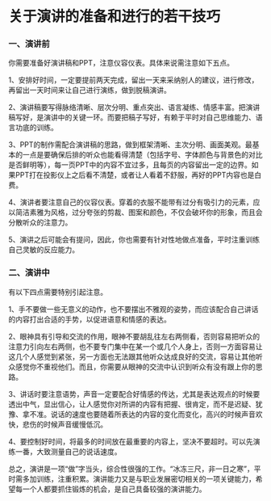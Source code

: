 # 关于演讲的准备和进行的若干技巧

### 一、演讲前
 
你需要准备好演讲稿和PPT，注意仪容仪表。具体来说需注意如下五点。
 
1、安排好时间，一定要提前两天完成，留出一天来采纳别人的建议，进行修改，再留出一天时间来让自己进行演练，做到脱稿演讲。
 
2、演讲稿要写得脉络清晰、层次分明、重点突出、语言凝练、情感丰富。把演讲稿写好，是演讲中的关键一环。而要把稿子写好，有赖于平时对自己思维能力、语言功底的训练。
 
3、PPT的制作需配合演讲稿的思路，做到框架清晰、主次分明、画面美观。最基本的一点是要确保后排的听众也能看得清楚（包括字号、字体颜色与背景色的对比是否鲜明等），每一页PPT中的内容不宜过多，且每页的内容留出一定的边界。如果PPT打在投影仪上之后看不清楚，或者让人看着不舒服，再好的PPT内容也是白费。
 
4、演讲者要注意自己的仪容仪表。穿着的衣服不能带有过分有吸引力的元素，应以简洁素雅为风格，过分夸张的剪裁、图案和颜色，不仅会破坏你的形象，而且会分散听众的注意力。
 
5、演讲之后可能会有提问，因此，你也需要有针对性地做点准备，平时注重训练自己灵敏的反应能力。
 
### 二、演讲中
 
有以下四点需要特别引起注意。
 
1、手不要做一些无意义的动作，也不要摆出不雅观的姿势，而应该配合自己讲话的内容打出合适的手势，以促进语意和情感的表达。
 
2、眼神具有引导和交流的作用，眼神不要胡乱往左右两侧看，否则容易把听众的注意力引向左右两侧，也不要专门集中在某一个或几个人身上，否则一方面容易让这几个人感觉到紧张，另一方面也无法跟其他听众达成良好的交流，容易让其他听众感觉你不重视他们。而且，你需要从眼神的交流中认识到听众有没有跟上你的思路。
 
3、讲话时要注意语势，声音一定要配合好情感的传达，尤其是表达观点的时候要透出中气，显出信心，让人感觉你对所讲的内容有把握、很肯定，而不是迟疑、犹豫、拿不准。说话的速度也要随着所表达的内容的变化而变化，高兴的时候声音欢快，悲伤的时候声音缓慢低沉。
 
4、要控制好时间，将最多的时间放在最重要的内容上，坚决不要超时。可以先演练一番，大致测量自己的说话速度。
 
总之，演讲是一项“做”字当头，综合性很强的工作。“冰冻三尺，非一日之寒”，平时需多加训练，注重积累。演讲能力又是与职业发展密切相关的一项关键能力，希望每一个人都要抓住锻炼的机会，是自己具备较强的演讲能力。
